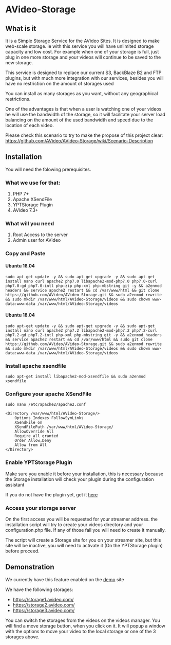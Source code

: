 # AVideo-Storage

## What is it

It is a Simple Storage Service for the AVideo Sites. It is designed to make web-scale storage. 
ie with this service you will have unlimited storage capacity and low cost. 
For example when one of your storage is full, just plug in one more storage and your videos will continue to be saved to the new storage.

This service is designed to replace our current S3, BackBlaze B2 and FTP plugins, but with much more integration with our services, 
besides you will have no restriction on the amount of storages used

You can install as many storages as you want, without any geographical restrictions.

One of the advantages is that when a user is watching one of your videos he will use the bandwidth of the storage, so it will facilitate your server load balancing on the amount of the used bandwidth and speed due to the location of each video.

Please check this scenario to try to make the propose of this project clear: https://github.com/AVideo/AVideo-Storage/wiki/Scenario-Description

## Installation 

You will need the folowing prerequisites.

### What we use for that:
1. PHP 7+
1. Apache XSendFile
1. YPTStorage Plugin
1. AVideo 7.3+

### What will you need
1. Root Access to the server
1. Admin user for AVideo

### Copy and Paste

#### Ubuntu 16.04
    sudo apt-get update -y && sudo apt-get upgrade -y && sudo apt-get install nano curl apache2 php7.0 libapache2-mod-php7.0 php7.0-curl php7.0-gd php7.0-intl php-zip php-xml php-mbstring git -y && a2enmod headers && service apache2 restart && cd /var/www/html && git clone https://github.com/AVideo/AVideo-Storage.git && sudo a2enmod rewrite && sudo mkdir /var/www/html/AVideo-Storage/videos && sudo chown www-data:www-data /var/www/html/AVideo-Storage/videos
    
#### Ubuntu 18.04
    sudo apt-get update -y && sudo apt-get upgrade -y && sudo apt-get install nano curl apache2 php7.2 libapache2-mod-php7.2 php7.2-curl php7.2-gd php7.2-intl php-xml php-mbstring git -y && a2enmod headers && service apache2 restart && cd /var/www/html && sudo git clone https://github.com/AVideo/AVideo-Storage.git && sudo a2enmod rewrite && sudo mkdir /var/www/html/AVideo-Storage/videos && sudo chown www-data:www-data /var/www/html/AVideo-Storage/videos

### Install apache xsendfile

    sudo apt-get install libapache2-mod-xsendfile && sudo a2enmod xsendfile

### Configure your apache XSendFile

    sudo nano /etc/apache2/apache2.conf

    <Directory /var/www/html/AVideo-Storage/>
        Options Indexes FollowSymLinks
        XSendFile on
        XSendFilePath /var/www/html/AVideo-Storage/
        AllowOverride All
        Require all granted
        Order Allow,Deny
        Allow from All
    </Directory>

### Enable YPTStorage Plugin

Make sure you enable it before your installation, this is necessary because the Storage installation will check your plugin during the configuration assistant

If you do not have the plugin yet, get it [here](https://plugins.avideo.com/)

### Access your storage server

On the first access you will be requested for your streamer address. the installation script will try to create your videos directory and your configuration.php file. If any of those fail you will need to create it manually.

The script will create a Storage site for you on your streamer site, but this site will be inactive, you will need to activate it (On the YPTStorage plugin) before proceed.

## Demonstration

We currently have this feature enabled on the [demo](https://demo.avideo.com) site

We have the following storages:

* https://storage1.avideo.com/
* https://storage2.avideo.com/
* https://storage3.avideo.com/

You can switch the storages from the videos on the videos manager. You will find a move storage button, when you click on it. It will popup a window with the options to move your video to the local storage or one of the 3 storages above.
